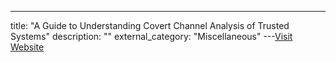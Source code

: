 ---
title: "A Guide to Understanding Covert Channel Analysis of Trusted Systems"
description: ""
external_category: "Miscellaneous"
---[Visit Website](https://fas.org/irp/nsa/rainbow/tg030.htm#2.0)

